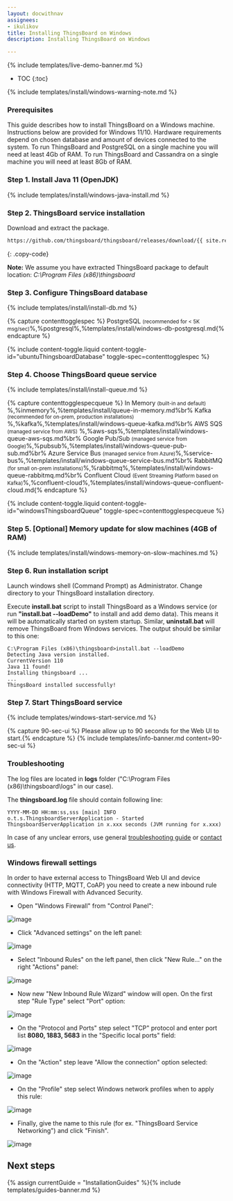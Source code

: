 ```yaml
---
layout: docwithnav
assignees:
- ikulikov
title: Installing ThingsBoard on Windows
description: Installing ThingsBoard on Windows

---
```


{% include templates/live-demo-banner.md %}

* TOC
{:toc}

{% include templates/install/windows-warning-note.md %}

### Prerequisites

This guide describes how to install ThingsBoard on a Windows machine.
Instructions below are provided for Windows 11/10. 
Hardware requirements depend on chosen database and amount of devices connected to the system. 
To run ThingsBoard and PostgreSQL on a single machine you will need at least 4Gb of RAM.
To run ThingsBoard and Cassandra on a single machine you will need at least 8Gb of RAM.

### Step 1. Install Java 11 (OpenJDK) 

{% include templates/install/windows-java-install.md %}

### Step 2. ThingsBoard service installation

Download and extract the package.

```bash
https://github.com/thingsboard/thingsboard/releases/download/{{ site.release.ce_tag }}/thingsboard-windows-{{ site.release.ce_ver }}.zip
```
{: .copy-code}

**Note:** We assume you have extracted ThingsBoard package to default location: *C:\Program Files (x86)\thingsboard*  

### Step 3. Configure ThingsBoard database

{% include templates/install/install-db.md %}

{% capture contenttogglespec %}
PostgreSQL <small>(recommended for < 5K msg/sec)</small>%,%postgresql%,%templates/install/windows-db-postgresql.md{% endcapture %}

{% include content-toggle.liquid content-toggle-id="ubuntuThingsboardDatabase" toggle-spec=contenttogglespec %} 

### Step 4. Choose ThingsBoard queue service

{% include templates/install/install-queue.md %}

{% capture contenttogglespecqueue %}
In Memory <small>(built-in and default)</small> %,%inmemory%,%templates/install/queue-in-memory.md%br%
Kafka <small>(recommended for on-prem, production installations)</small> %,%kafka%,%templates/install/windows-queue-kafka.md%br%
AWS SQS <small>(managed service from AWS)</small> %,%aws-sqs%,%templates/install/windows-queue-aws-sqs.md%br%
Google Pub/Sub <small>(managed service from Google)</small>%,%pubsub%,%templates/install/windows-queue-pub-sub.md%br%
Azure Service Bus <small>(managed service from Azure)</small>%,%service-bus%,%templates/install/windows-queue-service-bus.md%br%
RabbitMQ <small>(for small on-prem installations)</small>%,%rabbitmq%,%templates/install/windows-queue-rabbitmq.md%br%
Confluent Cloud <small>(Event Streaming Platform based on Kafka)</small>%,%confluent-cloud%,%templates/install/windows-queue-confluent-cloud.md{% endcapture %}

{% include content-toggle.liquid content-toggle-id="windowsThingsboardQueue" toggle-spec=contenttogglespecqueue %} 

### Step 5. [Optional] Memory update for slow machines (4GB of RAM) 

{% include templates/install/windows-memory-on-slow-machines.md %} 

### Step 6. Run installation script

Launch windows shell (Command Prompt) as Administrator. Change directory to your ThingsBoard installation directory.

Execute **install.bat** script to install ThingsBoard as a Windows service (or run **"install.bat --loadDemo"** to install and add demo data).
This means it will be automatically started on system startup. 
Similar, **uninstall.bat** will remove ThingsBoard from Windows services.
The output should be similar to this one:
  
  ```text
C:\Program Files (x86)\thingsboard>install.bat --loadDemo
Detecting Java version installed.
CurrentVersion 110
Java 11 found!
Installing thingsboard ...
...
ThingsBoard installed successfully!
```

### Step 7. Start ThingsBoard service

{% include templates/windows-start-service.md %}

{% capture 90-sec-ui %}
Please allow up to 90 seconds for the Web UI to start.{% endcapture %}
{% include templates/info-banner.md content=90-sec-ui %}


### Troubleshooting

The log files are located in **logs** folder ("C:\Program Files (x86)\thingsboard\logs" in our case).

The **thingsboard.log** file should contain following line:

```text
YYYY-MM-DD HH:mm:ss,sss [main] INFO  o.t.s.ThingsboardServerApplication - Started ThingsboardServerApplication in x.xxx seconds (JVM running for x.xxx)
```

In case of any unclear errors, use general [troubleshooting guide](/docs/user-guide/troubleshooting/#getting-help) or [contact us](/docs/contact-us/).

### Windows firewall settings

In order to have external access to ThingsBoard Web UI and device connectivity (HTTP, MQTT, CoAP)
you need to create a new inbound rule with Windows Firewall with Advanced Security.
 
- Open "Windows Firewall" from "Control Panel":

![image](https://img.thingsboard.io/user-guide/install/windows/windows7-firewall-1.png)

- Click "Advanced settings" on the left panel:

![image](https://img.thingsboard.io/user-guide/install/windows/windows7-firewall-2.png)

- Select "Inbound Rules" on the left panel, then click "New Rule..." on the right "Actions" panel:

![image](https://img.thingsboard.io/user-guide/install/windows/windows7-firewall-3.png)

- Now new "New Inbound Rule Wizard" window will open. On the first step "Rule Type" select "Port" option: 

![image](https://img.thingsboard.io/user-guide/install/windows/windows7-firewall-4.png)

- On the "Protocol and Ports" step select "TCP" protocol and enter port list **8080, 1883, 5683** in the "Specific local ports" field:

![image](https://img.thingsboard.io/user-guide/install/windows/windows7-firewall-5.png)

- On the "Action" step leave "Allow the connection" option selected:

![image](https://img.thingsboard.io/user-guide/install/windows/windows7-firewall-6.png)

- On the "Profile" step select Windows network profiles when to apply this rule:

![image](https://img.thingsboard.io/user-guide/install/windows/windows7-firewall-7.png)

- Finally, give the name to this rule (for ex. "ThingsBoard Service Networking") and click "Finish".

![image](https://img.thingsboard.io/user-guide/install/windows/windows7-firewall-8.png)



## Next steps

{% assign currentGuide = "InstallationGuides" %}{% include templates/guides-banner.md %}
